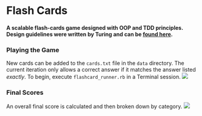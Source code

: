 #  Flash Cards
#### A scalable flash-cards game designed with OOP and TDD principles. Design guidelines were written by Turing and can be [found here](http://backend.turing.io/module1/projects/flashcards).

### Playing the Game
New cards can be added to the `cards.txt` file in the `data` directory. The current iteration only allows a correct answer if it matches the answer listed *exactly*. To begin, execute `flashcard_runner.rb` in a Terminal session.
![](https://github.com/jamogriff/flash_cards/blob/54e7e2a796317f0bde865d1efe36088f1d94a2d5/documentation/demo-part1.gif)

### Final Scores
An overall final score is calculated and then broken down by category.
![](https://github.com/jamogriff/flash_cards/blob/54e7e2a796317f0bde865d1efe36088f1d94a2d5/documentation/demo_part2.gif)
